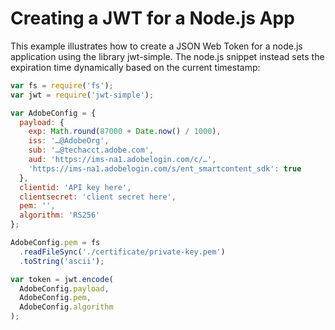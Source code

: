 # Creating a JWT for a Node.js App

This example illustrates how to create a JSON Web Token for a node.js application using the library jwt-simple. The node.js snippet instead sets the expiration time dynamically based on the current timestamp:

```javascript
var fs = require('fs');
var jwt = require('jwt-simple');

var AdobeConfig = {
  payload: {
    exp: Math.round(87000 + Date.now() / 1000),
    iss: '…@AdobeOrg',
    sub: '…@techacct.adobe.com',
    aud: 'https://ims-na1.adobelogin.com/c/…',
    'https://ims-na1.adobelogin.com/s/ent_smartcontent_sdk': true
  },
  clientid: 'API key here',
  clientsecret: 'client secret here',
  pem: '',
  algorithm: 'RS256'
};

AdobeConfig.pem = fs
  .readFileSync('./certificate/private-key.pem')
  .toString('ascii');

var token = jwt.encode(
  AdobeConfig.payload,
  AdobeConfig.pem,
  AdobeConfig.algorithm
);
```

